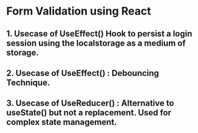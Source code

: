 # Form Validation using React 

## 1. Usecase of UseEffect() Hook to persist a login session using the localstorage as a medium of storage. 

## 2. Usecase of UseEffect() : Debouncing Technique.

## 3. Usecase of UseReducer() : Alternative to useState() but not a replacement. Used for complex state management. 